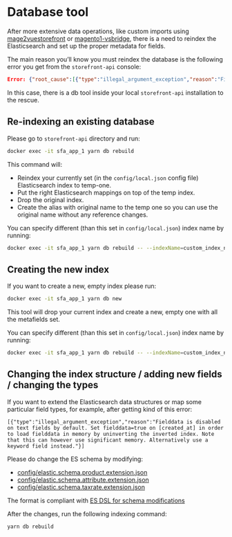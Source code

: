 # Database tool

After more extensive data operations, like custom imports using [mage2vuestorefront](https://github.com/DivanteLtd/mage2vuestorefront) or [magento1-vsbridge](https://github.com/DivanteLtd/magento1-vsbridge), there is a need to reindex the Elasticsearch and set up the proper metadata for fields.

The main reason you’ll know you must reindex the database is the following error you get from the `storefront-api` console:

```json
Error: {"root_cause":[{"type":"illegal_argument_exception","reason":"Fielddata is disabled on text fields by default. Set fielddata=true on [created_at] in order to load fielddata in memory by uninverting the inverted index. Note that this can however use significant memory. Alternatively use a keyword field instead."}],"type":"search_phase_execution_exception","reason":"all shards failed","phase":"query","grouped":true,"failed_shards":[{"shard":0,"index":"vue_storefront_catalog_1521776807","node":"xIOeZW2lTwaprGXh6YLyCA","reason":{"type":"illegal_argument_exception","reason":"Fielddata is disabled on text fields by default. Set fielddata=true on [created_at] in order to load fielddata in memory by uninverting the inverted index. Note that this can however use significant memory. Alternatively use a keyword field instead."}}]}
```

In this case, there is a db tool inside your local `storefront-api` installation to the rescue.

## Re-indexing an existing database

Please go to `storefront-api` directory and run:

```bash
docker exec -it sfa_app_1 yarn db rebuild
```

This command will:

- Reindex your currently set (in the `config/local.json` config file) Elasticsearch index to temp-one.
- Put the right Elasticsearch mappings on top of the temp index.
- Drop the original index.
- Create the alias with original name to the temp one so you can use the original name without any reference changes.


You can specify different (than this set in `config/local.json`) index name by running:

```bash
docker exec -it sfa_app_1 yarn db rebuild -- --indexName=custom_index_name
```

## Creating the new index

If you want to create a new, empty index please run:

```bash
docker exec -it sfa_app_1 yarn db new
```

This tool will drop your current index and create a new, empty one with all the metafields set.

You can specify different (than this set in `config/local.json`) index name by running:

```bash
docker exec -it sfa_app_1 yarn db rebuild -- --indexName=custom_index_name
```

## Changing the index structure / adding new fields / changing the types

If you want to extend the Elasticsearch data structures or map some particular field types, for example, after getting kind of this error:

```
[{"type":"illegal_argument_exception","reason":"Fielddata is disabled on text fields by default. Set fielddata=true on [created_at] in order to load fielddata in memory by uninverting the inverted index. Note that this can however use significant memory. Alternatively use a keyword field instead."}]
```

Please do change the ES schema by modifying:

- [config/elastic.schema.product.extension.json](https://github.com/DivanteLtd/storefront-api/blob/develop/config/elastic.schema.product.extension.json)
- [config/elastic.schema.attribute.extension.json](https://github.com/DivanteLtd/storefront-api/blob/develop/config/elastic.schema.attribute.extension.json)
- [config/elastic.schema.taxrate.extension.json](https://github.com/DivanteLtd/storefront-api/blob/develop/config/elastic.schema.taxrate.extension.json)

The format is compliant with [ES DSL for schema modifications](https://www.elastic.co/blog/found-elasticsearch-mapping-introduction)

After the changes, run the following indexing command:

```bash
yarn db rebuild
```
